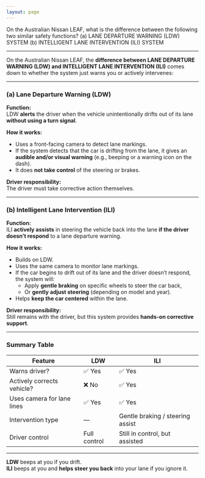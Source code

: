 ```yaml
---
layout: page
---
```


On the Australian Nissan LEAF, what is the difference between the following two similar safety functions?
(a) LANE DEPARTURE WARNING (LDW) SYSTEM 
(b) INTELLIGENT LANE INTERVENTION (ILI) SYSTEM

---

On the Australian Nissan LEAF, the **difference between LANE DEPARTURE WARNING (LDW) and INTELLIGENT LANE INTERVENTION (ILI)** comes down to whether the system just warns you or actively intervenes:

---

### (a) Lane Departure Warning (LDW)

**Function:**  
LDW **alerts** the driver when the vehicle unintentionally drifts out of its lane **without using a turn signal**.

**How it works:**

- Uses a front-facing camera to detect lane markings.
- If the system detects that the car is drifting from the lane, it gives an **audible and/or visual warning** (e.g., beeping or a warning icon on the dash).
- It does **not take control** of the steering or brakes.

**Driver responsibility:**  
The driver must take corrective action themselves.

---

### (b) Intelligent Lane Intervention (ILI)

**Function:**  
ILI **actively assists** in steering the vehicle back into the lane **if the driver doesn’t respond** to a lane departure warning.

**How it works:**

- Builds on LDW.
- Uses the same camera to monitor lane markings.
- If the car begins to drift out of its lane and the driver doesn’t respond, the system will:
	- Apply **gentle braking** on specific wheels to steer the car back,
	- Or **gently adjust steering** (depending on model and year).
- Helps **keep the car centered** within the lane.

**Driver responsibility:**  
Still remains with the driver, but this system provides **hands-on corrective support**.

---

### Summary Table

| Feature | LDW | ILI |
| --- | --- | --- |
| Warns driver? | ✅ Yes | ✅ Yes |
| Actively corrects vehicle? | ❌ No | ✅ Yes |
| Uses camera for lane lines | ✅ Yes | ✅ Yes |
| Intervention type | — | Gentle braking / steering assist |
| Driver control | Full control | Still in control, but assisted |

---

 
**LDW** beeps at you if you drift.  
**ILI** beeps at you and **helps steer you back** into your lane if you ignore it.

